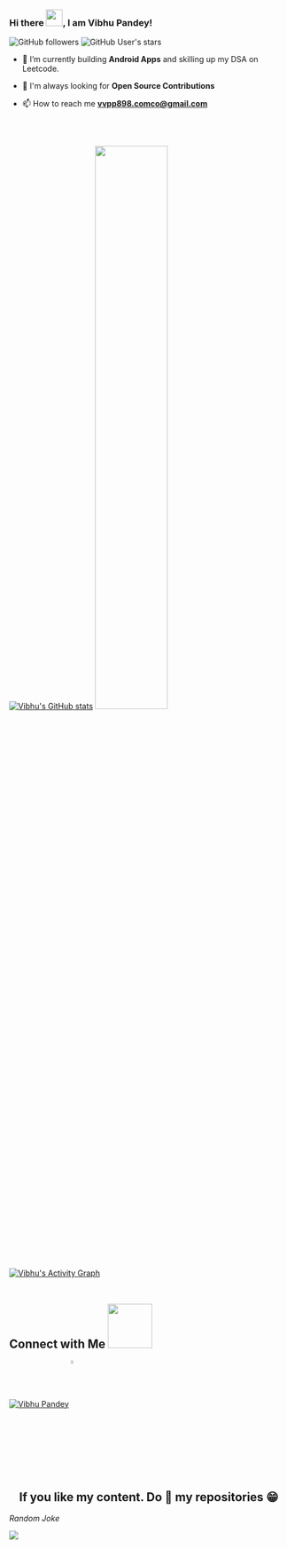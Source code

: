 ### Hi there <img src="https://raw.githubusercontent.com/MartinHeinz/MartinHeinz/master/wave.gif" width="30px">, I am Vibhu Pandey!
![GitHub followers](https://img.shields.io/github/followers/Joaquin144?style=social)
![GitHub User's stars](https://img.shields.io/github/stars/Joaquin144?style=social)

- 🌱 I’m currently building **Android Apps** and skilling up my DSA on Leetcode.

- 🤝 I'm always looking for **Open Source Contributions** 

- 📫 How to reach me **vvpp898.comco@gmail.com**
<br>
<br>

[![Vibhu's GitHub stats](https://github-readme-stats.vercel.app/api?username=Joaquin144)](https://github.com/anuraghazra/github-readme-stats)
<img width="51%" src="https://github-readme-streak-stats.herokuapp.com/?user=Joaquin144" />
<br>
<br>
<br>
<a href="https://github.com/Joaquin144/Joaquin144"><img alt=" Vibhu's Activity Graph" src="https://activity-graph.herokuapp.com/graph?username=Joaquin144&bg_color=1F222E&color=F8D866&line=F85D7F&point=FFFFFF&hide_border=true" /></a>
<br>
<br>

<h2 align="left"> Connect with Me <img width=80  src='https://raw.githubusercontent.com/ShahriarShafin/ShahriarShafin/main/Assets/handshake.gif'> </h2>
<p align="left">
<a href="https://twitter.com/Vibhu068"><img align="center" src="https://img.icons8.com/color/48/000000/twitter--v2.png" alt="Vibhu Pandey" /></a>
<a href="https://www.linkedin.com/in/vibhu-pandey-26a111209/" ><img align="center" src="https://user-images.githubusercontent.com/89024718/136453292-a9b6c55a-a5b2-4512-8d8f-69c35ec61002.png" alt="Vibhu Pandey" width="4%" height="4%" /></a>
</p>
<br>
<br>
  

<h2 align="center">If you like my content. Do 🌟 my repositories 😁 </h2>

<i>Random Joke </i>
<p>
<a><img align="center" src="https://readme-jokes.vercel.app/api?theme=monokai" ></a>

</p>
